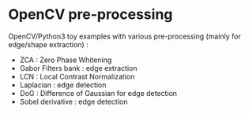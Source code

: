 # OpenCV pre-processing
OpenCV/Python3 toy examples with various pre-processing (mainly for edge/shape extraction) :
- ZCA : Zero Phase Whitening
- Gabor Filters bank : edge extraction 
- LCN : Local Contrast Normalization
- Laplacian : edge detection
- DoG : Difference of Gaussian for edge detection
- Sobel derivative : edge detection
